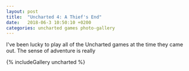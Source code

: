 ```yaml
---
layout: post
title:  "Uncharted 4: A Thief's End"
date:   2018-06-3 10:50:10 +0200
categories: uncharted games photo-gallery
---
```


I've been lucky to play all of the Uncharted games at the time they came out. The sense of adventure is really 

{% includeGallery uncharted %}